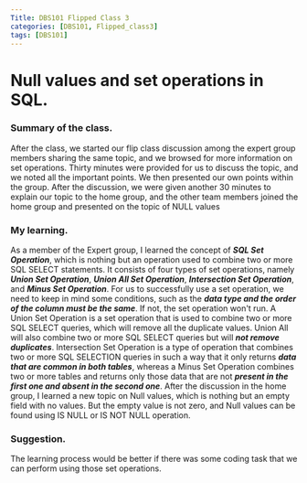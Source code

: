 ```yaml
---
Title: DBS101 Flipped Class 3
categories: [DBS101, Flipped_class3]
tags: [DBS101]
---
```


#  Null values and set operations in SQL.

### Summary of the class.

After the class, we started our flip class discussion among the expert group members sharing the same topic, and we browsed for more information on set operations. Thirty minutes were provided for us to discuss the topic, and we noted all the important points. We then presented our own points within the group. After the discussion, we were given another 30 minutes to explain our topic to the home group, and the other team members joined the home group and presented on the topic of NULL values

### My learning.

As a member of the Expert group, I learned the concept of ***SQL Set Operation***, which is nothing but an operation used to combine two or more SQL SELECT statements. It consists of four types of set operations, namely ***Union Set Operation***, ***Union All Set Operation***, ***Intersection Set Operation***, and ***Minus Set Operation***. For us to successfully use a set operation, we need to keep in mind some conditions, such as the ***data type and the order of the column must be the same***. If not, the set operation won't run. A Union Set Operation is a set operation that is used to combine two or more SQL SELECT queries, which will remove all the duplicate values. Union All will also combine two or more SQL SELECT queries but will ***not remove duplicates***. Intersection Set Operation is a type of operation that combines two or more SQL SELECTION queries in such a way that it only returns ***data that are common in both tables***, whereas a Minus Set Operation combines two or more tables and returns only those data that are not ***present in the first one and absent in the second one***. After the discussion in the home group, I learned a new topic on Null values, which is nothing but an empty field with no values. But the empty value is not zero, and Null values can be found using IS NULL or IS NOT NULL operation. 

### Suggestion.

The learning process would be better if there was some coding task that we can perform using those set operations.